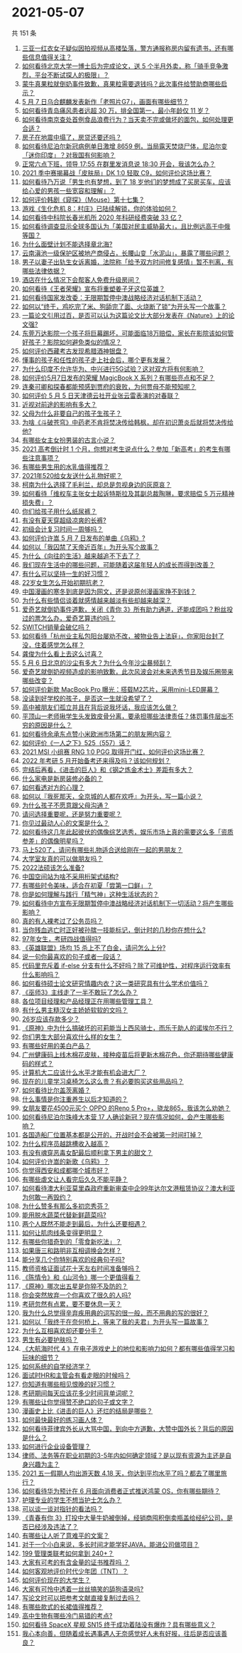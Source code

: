 # 2021-05-07

共 151 条

<!-- BEGIN -->
<!-- 最后更新时间 Fri May 07 2021 16:01:48 GMT+0800 (China Standard Time) -->

1. [三亚一红衣女子疑似因拍视频从高楼坠落，警方通报称房内留有遗书，还有哪些信息值得关注？](https://www.zhihu.com/question/458070461)
2. [如何看待北京大学一博士后为完成论文，送 5
   个半月外卖，称「骑手竞争激烈，平台不断试探人的极限」？](https://www.zhihu.com/question/458170986)
3. [蒙牛真果粒就倒奶事件致歉，真果粒需要退钱吗？此次事件给赞助商哪些启示？](https://www.zhihu.com/question/458167147)
4. [5 月 7 日乌合麒麟发表新作「老照片G7」，画面有哪些细节？](https://www.zhihu.com/question/458184079)
5. [如何看待青岛痛风患者远超 30 万，排全国第一，最小年龄仅 11
   岁？](https://www.zhihu.com/question/457241530)
6. [如何看待南京查处首例食品浪费行为？当天卖不完或做坏的面包，如何处理更合适？](https://www.zhihu.com/question/457974834)
7. [房子在地震中塌了，房贷还要还吗？](https://www.zhihu.com/question/63716904)
8. [如何看待尼泊尔新冠病例单日激增 8659
   例，当局露天焚烧尸体，尼泊尔变「迷你印度」？对我国有何影响？](https://www.zhihu.com/question/457888018)
9. [正常六点下班，领导 17:55 在群里发消息说 18:30
   开会，我该怎么办？](https://www.zhihu.com/question/441394605)
10. [2021 季中赛揭幕战「皮肤局」DK 1:0 轻取
    C9，如何评价这场比赛？](https://www.zhihu.com/question/458112629)
11. [如何看待乃万说「男生也有梦想，到了 18
    岁他们的梦想成了买房买车，应该给心爱的男孩一些宽容和理解」？](https://www.zhihu.com/question/458072558)
12. [如何评价韩剧《窥探》（Mouse）第十七集？](https://www.zhihu.com/question/458095296)
13. [游戏《生化危机 8：村庄》已陆续解锁，你的体验如何？](https://www.zhihu.com/question/458036311)
14. [如何看待中科院长春光机所 2020 年科研经费突破 33 亿？](https://www.zhihu.com/question/457734337)
15. [如何看待调查显示全球多国认为「美国对民主威胁最大」，且比例远高于中俄等国？](https://www.zhihu.com/question/458036784)
16. [为什么面壁计划不能选择章北海?](https://www.zhihu.com/question/339320982)
17. [云南滇池一级保护区被地产商侵占，长腰山变「水泥山」，暴露了哪些问题？](https://www.zhihu.com/question/458176455)
18. [男子以妻子出轨生女诉离婚，法院称「给予双方时间修复感情」暂不判离，有哪些法律依据？](https://www.zhihu.com/question/458189714)
19. [酒店在什么情况下会帮客人免费升级房间？](https://www.zhihu.com/question/26920344)
20. [如何看待《王者荣耀》宣布将重塑姜子牙这位英雄？](https://www.zhihu.com/question/457939742)
21. [如何看待国家发改委：无限期暂停中澳战略经济对话机制下活动？](https://www.zhihu.com/question/458017697)
22. [如何以“终于，鸡吃完了米、狗舔完了面、火烧断了锁”为开头写一个故事？](https://www.zhihu.com/question/457135766)
23. [一篇论文引用过百，是否可以认为这篇论文比大部分发表在《Nature》上的论文强?](https://www.zhihu.com/question/458015175)
24. [东莞万达影院一个孩子将巨幕踢坏，可能面临18万赔偿，家长在影院该如何管好孩子？影院如何避免类似的情况？](https://www.zhihu.com/question/457624626)
25. [如何评价西藏考古发现希腊酒神银盘？](https://www.zhihu.com/question/457689078)
26. [懂事的孩子和任性的孩子走上社会后，哪个更有发展？](https://www.zhihu.com/question/455549481)
27. [为什么印度不允许华为、中兴进行5G试验？这对双方将有何影响？](https://www.zhihu.com/question/458023253)
28. [如何评价5月7日发布的荣耀 MagicBook X
    系列？有哪些亮点和不足？](https://www.zhihu.com/question/458017940)
29. [连秦可卿和探春都能预感到贾府的衰败，为何贾母不能预知呢？](https://www.zhihu.com/question/454745776)
30. [如何评价 5 月 5 日天津德云社开业张云雷表演的对春联？](https://www.zhihu.com/question/458077439)
31. [近视对前途的影响有多大？](https://www.zhihu.com/question/408929919)
32. [父母为什么非要自己的孩子生孩子？](https://www.zhihu.com/question/457863388)
33. [为啥《斗破苍穹》中药老不肯将焚决传给韩枫，却在初识萧炎后就将焚决传给他?](https://www.zhihu.com/question/381375455)
34. [有哪些女主女扮男装的古言小说？](https://www.zhihu.com/question/327370024)
35. [2021 高考倒计时 1
    个月，你想对考生说点什么？参加「新高考」的考生有哪些注意事项？](https://www.zhihu.com/question/458155598)
36. [有哪些男生用的水乳值得推荐？](https://www.zhihu.com/question/336854160)
37. [2021年520给女友送什么礼物好呢？](https://www.zhihu.com/question/457741080)
38. [柯南为什么选择了毛利兰，却总是忽视身边的灰原哀？](https://www.zhihu.com/question/53067413)
39. [如何看待「维权车主张女士起诉特斯拉及其副总裁陶琳，要求赔偿 5
    万元精神损失费」？](https://www.zhihu.com/question/458105347)
40. [你们给孩子用什么纸尿裤？](https://www.zhihu.com/question/335181155)
41. [有没有夏天穿超级凉爽的长裤?](https://www.zhihu.com/question/24273631)
42. [初级会计复习时间一周够吗？](https://www.zhihu.com/question/456459867)
43. [如何评价许嵩 5 月 7 日发布的单曲《乌鸦》?](https://www.zhihu.com/question/458033842)
44. [如何以「我囚禁了天帝近百年」为开头写个故事？](https://www.zhihu.com/question/436573312)
45. [为什么《向往的生活》越来越追不下去了？](https://www.zhihu.com/question/398276926)
46. [我们现在生活中的哪些问题，可能随着这届年轻人的成长而得到改善？](https://www.zhihu.com/question/457149878)
47. [有什么可以坚持一生的好习惯？](https://www.zhihu.com/question/427072891)
48. [22岁女生怎么开始初期抗老？](https://www.zhihu.com/question/35779421)
49. [中国漫画的寒冬到底是因为网文，还是说原创漫画家挣不到钱？](https://www.zhihu.com/question/457656271)
50. [为什么有些情侣谈着就感情越来越淡有些却越来越深？](https://www.zhihu.com/question/27713207)
51. [爱奇艺就倒奶事件道歉，关闭《青你
    3》所有助力通道，还能成团吗？粉丝投过的票怎么办，爱奇艺算违约吗？](https://www.zhihu.com/question/458134685)
52. [SWITCH销量会破亿吗？](https://www.zhihu.com/question/266492999)
53. [如何看待「杭州业主私包阳台屡劝不改，被物业告上法庭」，你家阳台封了没，住着感觉怎么样？](https://www.zhihu.com/question/457009561)
54. [龚俊为什么看上去这么讨喜？](https://www.zhihu.com/question/456646250)
55. [5 月 6 日北京的沙尘有多大？为什么今年沙尘暴频刮？](https://www.zhihu.com/question/458041483)
56. [爱奇艺就倒奶视频造成的影响致歉，此次风波会对未来选秀节目及娱乐圈带来哪些改变？](https://www.zhihu.com/question/458135128)
57. [如何评价新款 MacBook Pro
    曝光：搭载M2芯片，采用mini-LED屏幕？](https://www.zhihu.com/question/457911220)
58. [没读到好学校的孩子，是否这一生就没希望了？](https://www.zhihu.com/question/456153626)
59. [高中被朋友们孤立并且在背后说我坏话，我应该怎么做？](https://www.zhihu.com/question/457470150)
60. [平顶山一老师揪学生头发致皮骨分离，要承担哪些法律责任？体罚事件层出不穷的原因是什么？](https://www.zhihu.com/question/458043387)
61. [如何看待余承东点赞小米欧洲市场第二的朋友圈内容？](https://www.zhihu.com/question/458030150)
62. [如何评价《一人之下》525（557）话？](https://www.zhihu.com/question/458099281)
63. [2021 MSI 小组赛 RNG 1:0 PGG
    取得开门红，如何评价这场比赛？](https://www.zhihu.com/question/458124015)
64. [2022 年考研 5 月开始备考还来得及吗？该如何规划？](https://www.zhihu.com/question/458059218)
65. [完结后再看，《进击的巨人》和《钢之炼金术士》差距有多大？](https://www.zhihu.com/question/457859510)
66. [什么家电是新房装修必备的？](https://www.zhihu.com/question/457892899)
67. [如何看透对方的心理？](https://www.zhihu.com/question/455593731)
68. [如何以『我死那天，全京城的人都在欢呼』为开头，写一篇小说？](https://www.zhihu.com/question/431814166)
69. [为什么孩子不愿意跟父母沟通？](https://www.zhihu.com/question/277346248)
70. [请问选择重要呢，还是努力重要呢？](https://www.zhihu.com/question/456182477)
71. [你见过最动人心的文案是什么？](https://www.zhihu.com/question/434963816)
72. [如何看待这几年此起彼伏的偶像综艺选秀，娱乐市场上真的需要这么多「资质参差」的偶像明星吗？](https://www.zhihu.com/question/457856792)
73. [马上520了，请问有哪些礼物适合送给刚在一起的男朋友？](https://www.zhihu.com/question/392835561)
74. [大学室友真的可以做朋友吗？](https://www.zhihu.com/question/448307397)
75. [2022法硕该怎么准备?](https://www.zhihu.com/question/426080698)
76. [中国空间站为啥不采用桁架式结构?](https://www.zhihu.com/question/303552519)
77. [有哪些时令美味，适合在初夏「尝第一口鲜」？](https://www.zhihu.com/question/457017606)
78. [你是如何理解与践行「精气神」这种生活状态的？](https://www.zhihu.com/question/457145229)
79. [如何看待中方宣布无限期暂停中澳战略经济对话机制下一切活动？将产生哪些影响？](https://www.zhihu.com/question/458017814)
80. [真的有人裸考过了公务员吗？](https://www.zhihu.com/question/276113114)
81. [当你残血逃亡时正好被孙膑一技能标记，倒计时的几秒你在想什么?](https://www.zhihu.com/question/457388857)
82. [97年女生，考研四战值得吗?](https://www.zhihu.com/question/451524041)
83. [《英雄联盟》场均 15 杀上不了白金，请问怎么上分?](https://www.zhihu.com/question/457810299)
84. [说一句你最喜欢的句子或者一段话？](https://www.zhihu.com/question/448618978)
85. [代码里充斥着 if-else
    分支有什么不好吗？除了可维护性，对程序运行效率有什么影响吗？](https://www.zhihu.com/question/441518636)
86. [如何看待硕士论文研究情趣内衣？这一类研究具有什么学术价值吗？](https://www.zhihu.com/question/457147408)
87. [《巫师3》主线走了一半不敢玩了怎么办？](https://www.zhihu.com/question/429592567)
88. [各位项目经理和产品经理正在用哪些管理工具？](https://www.zhihu.com/question/20220285)
89. [有什么男主糙汉女主娇娇软软的文吗？](https://www.zhihu.com/question/393112777)
90. [26岁应该存款多少？](https://www.zhihu.com/question/374909843)
91. [《原神》中为什么搞破坏的可莉能当上西风骑士，而乐于助人的诺埃尔不行？](https://www.zhihu.com/question/451288588)
92. [你们男生大部分喜欢什么样的女生？](https://www.zhihu.com/question/440011949)
93. [有哪些好用的美白产品？](https://www.zhihu.com/question/47203247)
94. [广州健康码上线木棉花皮肤，接种疫苗后将更新木棉花色，你还期待哪些健康码的样式？](https://www.zhihu.com/question/458038270)
95. [计算机大二应该什么水平才能有机会进大厂？](https://www.zhihu.com/question/455993306)
96. [现在的儿童学习桌椅怎么这么贵？有必要购买这些用品吗？](https://www.zhihu.com/question/41871182)
97. [如何看待比尔盖茨离婚？](https://www.zhihu.com/question/457735506)
98. [什么事情是你注重养生以后才知道的？](https://www.zhihu.com/question/451372641)
99. [女朋友要花4500元买个 OPPO 的Reno 5
    Pro+，骁龙865，我该怎么劝她？](https://www.zhihu.com/question/455818485)
100. [如何看待尼泊尔珠峰大本营 17
     人确诊新冠？现在情况如何，会产生哪些影响？](https://www.zhihu.com/question/458025451)
101. [各国造船厂位置基本都是公开的，开战时会不会被第一时间打掉？](https://www.zhihu.com/question/457603191)
102. [为什么程序员越跳槽收入越高？](https://www.zhihu.com/question/455248912)
103. [有没有魂穿恶毒女配最后顺利拿下男主的甜文？](https://www.zhihu.com/question/445174404)
104. [如何评价许嵩的新歌《乌鸦》？](https://www.zhihu.com/question/458134702)
105. [你觉得西安和成都哪个城市好？](https://www.zhihu.com/question/379052649)
106. [有哪些虐文让人看完后久久不能平静？](https://www.zhihu.com/question/432725614)
107. [如何看待澳大利亚莫里森政府重新审查中企99年达尔文港租赁协议？澳大利亚为何敢一再毁约？](https://www.zhihu.com/question/457757110)
108. [为什么赞多有那么多初恋秀芬？](https://www.zhihu.com/question/457830128)
109. [能用脱水蔬菜代替新鲜蔬菜吗?](https://www.zhihu.com/question/423534763)
110. [两个人既然不能走到最后，为什么还要相遇？](https://www.zhihu.com/question/455035822)
111. [如何让肌肉线条变得更明显？](https://www.zhihu.com/question/457071972)
112. [有哪些你猎奇到的「零食新吃法」？](https://www.zhihu.com/question/457262929)
113. [如果唐三和路明非互相调换会怎样？](https://www.zhihu.com/question/457614079)
114. [能分享几个你特别喜欢的经典句子吗?](https://www.zhihu.com/question/457082503)
115. [教师资格证面试花十天左右时间准备够吗？](https://www.zhihu.com/question/433616547)
116. [《陈情令》和《山河令》哪一个更值得看？](https://www.zhihu.com/question/452480039)
117. [《原神》哪次出五星是你猝不及防的？](https://www.zhihu.com/question/457196345)
118. [你会突然放弃一个你喜欢了很久的人吗?](https://www.zhihu.com/question/456548983)
119. [考研忽然有点累，要不要休息一天？](https://www.zhihu.com/question/449949480)
120. [我为什么总觉得辛弃疾用典的词写的很一般，而不用典的写的很好？](https://www.zhihu.com/question/51075975)
121. [如何以「我终于在奈何桥上，等来了我的夫君」为开头写一篇故事？](https://www.zhihu.com/question/447930710)
122. [为什么互相喜欢却还要分手？](https://www.zhihu.com/question/303998486)
123. [男生有必要护肤吗？](https://www.zhihu.com/question/318078779)
124. [《大航海时代 4
     》在电子游戏史上的地位和影响力如何？都有哪些值得学习和玩味的细节？](https://www.zhihu.com/question/29672403)
125. [如何系统的自学经济学？](https://www.zhihu.com/question/26733648)
126. [面试时HR和主管会有看走眼的时候吗？](https://www.zhihu.com/question/452324429)
127. [你知道有哪些相见恨晚的好习惯？](https://www.zhihu.com/question/444191417)
128. [考研期间每天应该花多少时间背单词呢？](https://www.zhihu.com/question/457500055)
129. [有哪些让你觉得赞不绝口的句子或文字？](https://www.zhihu.com/question/456310180)
130. [漫画史上比《进击的巨人》还烂的结局是哪些？](https://www.zhihu.com/question/457941791)
131. [如何最快最好的练习画人体？](https://www.zhihu.com/question/357227404)
132. [如何看待菲律宾外长从大骂中国，到向中方道歉，大赞中国外长？背后的原因是什么？](https://www.zhihu.com/question/457922516)
133. [如何进行企业设备管理？](https://www.zhihu.com/question/36012773)
134. [律师、法务等在职业初期的3-5年内如何确定领域？是以现有资源为主还是自身兴趣为主？](https://www.zhihu.com/question/453721235)
135. [2021 五一假期人均出游天数 4.18
     天，你达到平均水平了吗？都去了哪里旅行？](https://www.zhihu.com/question/458009515)
136. [如何看待华为预计在 6 月面向消费者正式推送鸿蒙
     OS，你有哪些期待？](https://www.zhihu.com/question/457820791)
137. [护理专业的学生不想当护士怎么办？](https://www.zhihu.com/question/312670811)
138. [可以谈一谈对指针的看法吗？](https://www.zhihu.com/question/446081991)
139. [《青春有你
     3》打投中大量牛奶被倒掉，经销商囤积倒卖瓶盖给经纪公司，是否已经涉及违法了？](https://www.zhihu.com/question/457626102)
140. [有哪些让人听了意难平的文案？](https://www.zhihu.com/question/441159566)
141. [对于一个小白来说，多长时间才能学好JAVA，能进公司做项目？](https://www.zhihu.com/question/447434199)
142. [199 管理类联考如何拿到 240+？](https://www.zhihu.com/question/61541247)
143. [大家有可考的有含金量的证书推荐吗 ？](https://www.zhihu.com/question/428848820)
144. [如何客观地评价时代少年团（TNT）？](https://www.zhihu.com/question/445848410)
145. [如何评价现在的大学生？](https://www.zhihu.com/question/26452022)
146. [大家有可怜中透着一丝丝搞笑的舔狗语录吗?](https://www.zhihu.com/question/410762692)
147. [写论文时可以把参考文献直接复制过去吗？](https://www.zhihu.com/question/303759376)
148. [有哪些款式的长裙值得推荐？](https://www.zhihu.com/question/270950909)
149. [高中生物有哪些冷门易错的考点?](https://www.zhihu.com/question/447559813)
150. [如何看待 SpaceX 星舰 SN15
     终于成功着陆没有爆炸？具有哪些意义？](https://www.zhihu.com/question/457998938)
151. [我心本向善，但随着成长遇事遇人无奈感觉好人未有好报，往后是否应该善良？](https://www.zhihu.com/question/455632902)

<!-- END -->

